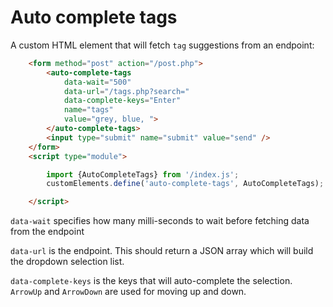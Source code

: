 # Auto complete tags

A custom HTML element that will fetch `tag` suggestions from an endpoint: 

~~~html
    <form method="post" action="/post.php">
		<auto-complete-tags
			data-wait="500" 
			data-url="/tags.php?search=" 
			data-complete-keys="Enter"
			name="tags" 
			value="grey, blue, ">
		</auto-complete-tags>
		<input type="submit" name="submit" value="send" />
	</form>
	<script type="module">

		import {AutoCompleteTags} from '/index.js';
		customElements.define('auto-complete-tags', AutoCompleteTags);

	</script>

~~~

`data-wait` specifies how many milli-seconds to wait before fetching data from the endpoint

`data-url` is the endpoint. This should return a JSON array which will build the dropdown selection list.

`data-complete-keys` is the keys that will auto-complete the selection. `ArrowUp` and `ArrowDown` are used for moving up and down.


